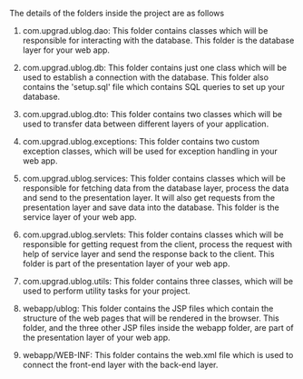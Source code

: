The details of the folders inside the project are as follows

1. com.upgrad.ublog.dao: This folder contains classes which will be responsible for interacting with the database. This folder is the database layer for your web app.

2. com.upgrad.ublog.db: This folder contains just one class which will be used to establish a connection with the database. This folder also contains the 'setup.sql' file which contains SQL queries to set up your database.

3. com.upgrad.ublog.dto: This folder contains two classes which will be used to transfer data between different layers of your application.

4. com.upgrad.ublog.exceptions: This folder contains two custom exception classes, which will be used for exception handling in your web app.

5. com.upgrad.ublog.services: This folder contains classes which will be responsible for fetching data from the database layer, process the data and send to the presentation layer. It will also get requests from the presentation layer and save data into the database. This folder is the service layer of your web app.

6. com.upgrad.ublog.servlets: This folder contains classes which will be responsible for getting request from the client, process the request with help of service layer and send the response back to the client. This folder is part of the presentation layer of your web app.

7. com.upgrad.ublog.utils: This folder contains three classes, which will be used to perform utility tasks for your project.

8. webapp/ublog: This folder contains the JSP files which contain the structure of the web pages that will be rendered in the browser. This folder, and the three other JSP files inside the webapp folder, are part of the presentation layer of your web app.

9. webapp/WEB-INF: This folder contains the web.xml file which is used to connect the front-end layer with the back-end layer.